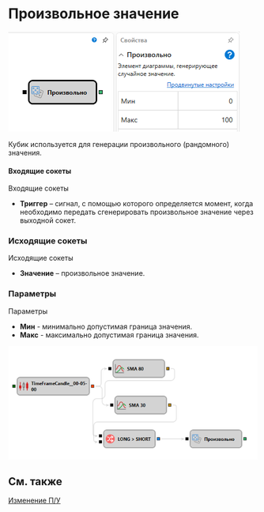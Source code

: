 # Произвольное значение

![Designer Random 00](../images/Designer_Random_00.png)

Кубик используется для генерации произвольного (рандомного) значения.

#### Входящие сокеты

Входящие сокеты

- **Триггер** – сигнал, с помощью которого определяется момент, когда необходимо передать сгенерировать произвольное значение через выходной сокет.

### Исходящие сокеты

Исходящие сокеты

- **Значение** – произвольное значение.

### Параметры

Параметры

- **Мин** - минимально допустимая граница значения.
- **Макс** - максимально допустимая граница значения.

![Designer Random 01](../images/Designer_Random_01.png)

## См. также

[Изменение П/У](Designer_StrategyPnLDiagramElement.md)
